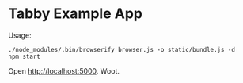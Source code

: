 # Tabby Example App

Usage:

    ./node_modules/.bin/browserify browser.js -o static/bundle.js -d
    npm start 

Open [http://localhost:5000](http://localhost:5000). Woot.
